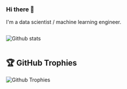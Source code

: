 ### Hi there 👋

I'm a data scientist / machine learning engineer.

<div align="center" style="display:flex;justify-content:space-between;align:center;"> 

![Github stats](https://github-readme-stats.vercel.app/api?username=kalimamzad&theme=tokyonight&show_icons=true&count_private=true)

</div>

## 🏆 GitHub Trophies
![Github Trophies](https://github-profile-trophy.vercel.app/?username=kalimamzad&theme=radical&no-frame=true&no-bg=false&margin-w=4)

<!--
**KalimAmzad/kalimamzad** is a ✨ _special_ ✨ repository because its `README.md` (this file) appears on your GitHub profile.

Here are some ideas to get you started:

- 🔭 I’m currently working on ...
- 🌱 I’m currently learning ...
- 👯 I’m looking to collaborate on ...
- 🤔 I’m looking for help with ...
- 💬 Ask me about ...
- 📫 How to reach me: ...
- 😄 Pronouns: ...
- ⚡ Fun fact: ...
-->
